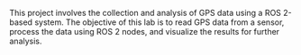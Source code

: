 This project involves the collection and analysis of GPS data using a ROS 2-based system. The objective of this lab is to read GPS data from a sensor, process the data using ROS 2 nodes, and visualize the results for further analysis.
